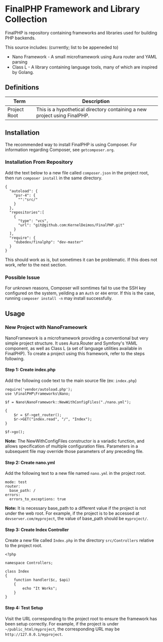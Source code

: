 # FinalPHP Framework and Library Collection

FinalPHP is repository containing frameworks and libraries used for
building PHP backends.

This source includes: (currently; list to be appeneded to)
- Nano Framework - A small microframework using Aura router and YAML parsing
- Class L - A library containing language tools,
  many of which are inspired by Golang.

## Definitions
| Term | Description|
| ---- | ---- |
| Project Root | This is a hypothetical directory containing a new project using FinalPHP.

## Installation
The recommended way to install FinalPHP is using Composer. For information regarding Composer, see `getcomposer.org`.

### Installation From Repository
Add the text below to a new file called `composer.json` in the project root, then run `composer install` in the same directory.

    {
      "autoload": {
        "psr-4": {
          "":"src/"
        }
      },
      "repositories":[
        {
          "type": "vcs",
          "url": "git@github.com:KernelDeimos/FinalPHP.git"
        }
      ],
      "require": {
        "dubedev/finalphp": "dev-master"
      }
    }
  
This should work as is, but sometimes it can be problematic. If this does not work, refer to the next section.

### Possible Issue
For unknown reasons, Composer will somtimes fail to use the SSH key configured on the system, yeilding a an `Auth` or `404` error. If this is the case, running `composer install -n` may install successfully.

## Usage

### New Project with NanoFrameowrk
NanoFramework is a microframework providing a conventional but very simple
project structure. It uses Aura.Router and Symfony's YAML component, as well as
Class L (a set of language utilities available in FinalPHP). To create a project using this framework,
refer to the steps following.

#### Step 1: Create index.php

Add the following code text to the main source file (ex: `index.php`)

    require('vendor/autoload.php');
    use \FinalPHP\Frameworks\Nano;

    $f = Nano\NanoFramework::NewWithConfigFiles("./nano.yml");

    {
        $r = $f->get_router();
        $r->GET("index.read", "/", "Index");
    }	

    $f->go();

**Note:** The NewWithConfigFiles constructor is a variadic function, and allows
specification of multiple configuration files.
Parameters in a subsequent file may override those parameters of any preceding file.

#### Step 2: Create nano.yml

Add the following text to a new file named `nano.yml` in the project root.

    mode: test
    router:
      base_path: /
    errors:
      errors_to_exceptions: true

**Note:** It is necessary base_path to a different value if the project
is not under the web root. For example, if the project is to be accessed at
`devserver.com/myproject`, the value of base_path should be `myproject/`.

#### Step 3: Create Index Controller

Create a new file called `Index.php` in the directory `src/Controllers` relative
to the project root.

    <?php

    namespace Controllers;

    class Index
    {
        function handler($c, $api)
        {
            echo "It Works";
        }
    }

#### Step 4: Test Setup

Visit the URL corresponding to the project root to ensure the framework has been
setup correctly. For example, if the project is under `~/public_html/myproject`,
the corresponding URL may be `http://127.0.0.1/myproject`.
